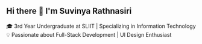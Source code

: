 ## Hi there 👋 I'm Suvinya Rathnasiri

🎓 3rd Year Undergraduate at SLIIT | Specializing in Information Technology  
💡 Passionate about Full-Stack Development | UI Design Enthusiast  
<!--
Here are some ideas to get you started:

- 🔭 I’m currently working on ...
- 🌱 I’m currently learning ...
- 👯 I’m looking to collaborate on ...
- 🤔 I’m looking for help with ...
- 💬 Ask me about ...
- 📫 How to reach me: ...
- 😄 Pronouns: ...
- ⚡ Fun fact: ...
-->
